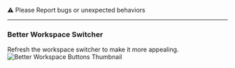 ⚠️ Please Report bugs or unexpected behaviors

---

### Better Workspace Switcher
Refresh the workspace switcher to make it more appealing.
![Better Workspace Buttons Thumbnail](https://raw.githubusercontent.com/tomoayan/zen-mods-tomo/refs/heads/main/assets/betterWorkspaceSwitcher%20Zen%20Mod%20Thumbnail.webp)
